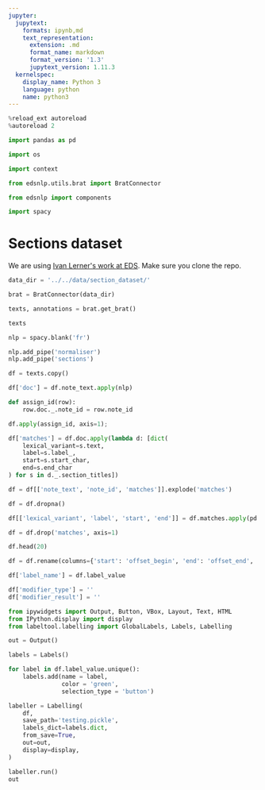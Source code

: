 ```yaml
---
jupyter:
  jupytext:
    formats: ipynb,md
    text_representation:
      extension: .md
      format_name: markdown
      format_version: '1.3'
      jupytext_version: 1.11.3
  kernelspec:
    display_name: Python 3
    language: python
    name: python3
---
```


```python
%reload_ext autoreload
%autoreload 2
```

```python
import pandas as pd
```

```python
import os
```

```python
import context
```

```python
from edsnlp.utils.brat import BratConnector
```

```python
from edsnlp import components
```

```python
import spacy
```

# Sections dataset


We are using [Ivan Lerner's work at EDS](https://gitlab.eds.aphp.fr/IvanL/section_dataset). Make sure you clone the repo.

```python
data_dir = '../../data/section_dataset/'
```

```python
brat = BratConnector(data_dir)
```

```python
texts, annotations = brat.get_brat()
```

```python
texts
```

```python
nlp = spacy.blank('fr')
```

```python
nlp.add_pipe('normaliser')
nlp.add_pipe('sections')
```

```python
df = texts.copy()
```

```python
df['doc'] = df.note_text.apply(nlp)
```

```python
def assign_id(row):
    row.doc._.note_id = row.note_id
```

```python
df.apply(assign_id, axis=1);
```

```python
df['matches'] = df.doc.apply(lambda d: [dict(
    lexical_variant=s.text,
    label=s.label_,
    start=s.start_char, 
    end=s.end_char
) for s in d._.section_titles])
```

```python
df = df[['note_text', 'note_id', 'matches']].explode('matches')
```

```python
df = df.dropna()
```

```python
df[['lexical_variant', 'label', 'start', 'end']] = df.matches.apply(pd.Series)
```

```python
df = df.drop('matches', axis=1)
```

```python
df.head(20)
```

```python
df = df.rename(columns={'start': 'offset_begin', 'end': 'offset_end', 'label': 'label_value'})
```

```python
df['label_name'] = df.label_value
```

```python
df['modifier_type'] = ''
df['modifier_result'] = ''
```

```python
from ipywidgets import Output, Button, VBox, Layout, Text, HTML
from IPython.display import display
from labeltool.labelling import GlobalLabels, Labels, Labelling

out = Output()
```

```python
labels = Labels()

for label in df.label_value.unique():
    labels.add(name = label, 
               color = 'green',
               selection_type = 'button')
```

```python
labeller = Labelling(
    df,
    save_path='testing.pickle',
    labels_dict=labels.dict,
    from_save=True,
    out=out, 
    display=display,
)
```

```python
labeller.run()
out
```

```python

```
